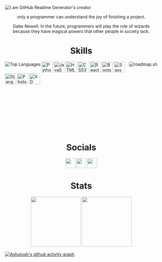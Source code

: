 ![I am GitHub Readme Generator's creator](https://i.postimg.cc/43VYTcgn/banner.png)

<p align="center">only a programmer can understand the joy of finishing a project.</p>
<p align="center">Gabe Newell: In the future, programmers will play the role of wizards because they have magical powers that other people in society lack.</p>

<h1 align="center">Skills</h1>
<a href="https://roadmap.sh"><img align="right" src="https://api.roadmap.sh/v1-badge/wide/64ae6b53424d6b2509974c2f?variant=dark" alt="roadmap.sh"&title_color=7fdbca/></a>
<a href="https://github.com/mammaddrik"><img align="left" src="https://github-readme-stats.vercel.app/api/top-langs/?username=mammaddrik&langs_count=10&title_color=7fdbca&text_color=ffffff&icon_color=facc15&bg_color=011627&locale=en&hide_border=true&custom_title=Top%20%Languages" alt="Top Languages"></a>

<p align="left"><a href="https://www.python.org/" target="_blank" rel="noreferrer"><img src="https://raw.githubusercontent.com/danielcranney/readme-generator/main/public/icons/skills/python-colored.svg" width="36" height="36" alt="Python" /></a>
<a href="https://developer.mozilla.org/en-US/docs/Web/JavaScript" target="_blank" rel="noreferrer"><img src="https://raw.githubusercontent.com/danielcranney/readme-generator/main/public/icons/skills/javascript-colored.svg" width="36" height="36" alt="JavaScript" /></a>
<a href="https://developer.mozilla.org/en-US/docs/Glossary/HTML5" target="_blank" rel="noreferrer"><img src="https://raw.githubusercontent.com/danielcranney/readme-generator/main/public/icons/skills/html5-colored.svg" width="36" height="36" alt="HTML5" /></a>
<a href="https://www.w3.org/TR/CSS/#css" target="_blank" rel="noreferrer"><img src="https://raw.githubusercontent.com/danielcranney/readme-generator/main/public/icons/skills/css3-colored.svg" width="36" height="36" alt="CSS3" /></a>
<a href="https://reactjs.org/" target="_blank" rel="noreferrer"><img src="https://raw.githubusercontent.com/danielcranney/readme-generator/main/public/icons/skills/react-colored.svg" width="36" height="36" alt="React" /></a>
<a href="https://getbootstrap.com/" target="_blank" rel="noreferrer"><img src="https://raw.githubusercontent.com/danielcranney/readme-generator/main/public/icons/skills/bootstrap-colored.svg" width="36" height="36" alt="Bootstrap" /></a>
<a href="https://sass-lang.com/" target="_blank" rel="noreferrer"><img src="https://raw.githubusercontent.com/danielcranney/readme-generator/main/public/icons/skills/sass-colored.svg" width="36" height="36" alt="Sass" /></a>
<a href="https://www.djangoproject.com/" target="_blank" rel="noreferrer"><img src="https://raw.githubusercontent.com/danielcranney/readme-generator/main/public/icons/skills/django-colored.svg" width="36" height="36" alt="Django" /></a>
<a href="https://www.adobe.com/uk/products/photoshop.html" target="_blank" rel="noreferrer"><img src="https://raw.githubusercontent.com/danielcranney/readme-generator/main/public/icons/skills/photoshop-colored.svg" width="36" height="36" alt="Photoshop" /></a>
<a href="https://www.adobe.com/uk/products/xd.html" target="_blank" rel="noreferrer"><img src="https://raw.githubusercontent.com/danielcranney/readme-generator/main/public/icons/skills/xd-colored.svg" width="36" height="36" alt="XD"/></a>

</p>


<br></br>
<br></br>
<br></br>
<br></br>

<h1 align="center">Socials</h1>
<p align="center">
<a href="https://www.linkedin.com/in/mohammad-derikvand-995057239/" target="_blank" rel="noreferrer"><img src="https://raw.githubusercontent.com/danielcranney/readme-generator/main/public/icons/socials/linkedin.svg" width="32" height="32" /></a>
<a href="http://www.instagram.com/mammad.drik" target="_blank" rel="noreferrer" align="left"><img src="https://raw.githubusercontent.com/danielcranney/readme-generator/main/public/icons/socials/instagram.svg" width="32" height="32" /></a>
<a href="https://www.twitter.com/mammaddrik" target="_blank" rel="noreferrer"><img src="https://raw.githubusercontent.com/danielcranney/readme-generator/main/public/icons/socials/twitter.svg" width="32" height="32"/></a></p>
</p>

<h1 align="center">Stats</h1>
<p align="center">
<img height='165px' src="https://github-readme-stats.vercel.app/api?username=mammaddrik&show_icons=true&bg_color=011627&color=7fdbca&line=c792ea&point=ffffff&title_color=7fdbca&icon_color=c792ea&text_color=ffffff&hide_border=true"> <img height='165px' src="https://streak-stats.demolab.com/?user=mammaddrik&stroke=ffffff&&background=011627&ring=7fdbca&fire=c792ea&currStreakNum=ffffff&currStreakLabel=c792ea&sideNums=ffffff&sideLabels=ffffff&dates=ffffff&hide_border=true"></h1><p>

[![Ashutosh's github activity graph](https://github-readme-activity-graph.vercel.app/graph?username=mammaddrik&show_icons=true&bg_color=011627&color=7fdbca&line=c792ea&point=ffffff&custom_title=GitHub%20Commits%20Graph&hide_border=true)](https://github.com/mammaddrik)
